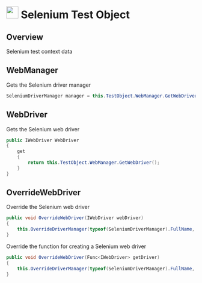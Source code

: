 # <img src="resources/maqslogo.ico" height="32" width="32"> Selenium Test Object

## Overview
Selenium test context data

## WebManager
Gets the Selenium driver manager
```csharp
SeleniumDriverManager manager = this.TestObject.WebManager.GetWebDriver();
```

## WebDriver
Gets the Selenium web driver
```csharp
public IWebDriver WebDriver
{
    get
    {
        return this.TestObject.WebManager.GetWebDriver();
    }
}
```

## OverrideWebDriver
Override the Selenium web driver
```csharp
public void OverrideWebDriver(IWebDriver webDriver)
{
    this.OverrideDriverManager(typeof(SeleniumDriverManager).FullName, new SeleniumDriverManager(() => webDriver, this));
}
```

Override the function for creating a Selenium web driver
```csharp
public void OverrideWebDriver(Func<IWebDriver> getDriver)
{
    this.OverrideDriverManager(typeof(SeleniumDriverManager).FullName, new SeleniumDriverManager(getDriver, this));
}
```
